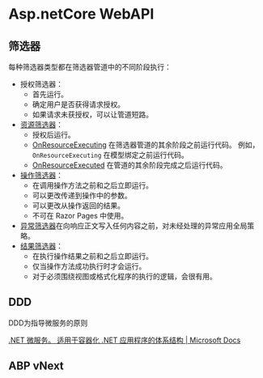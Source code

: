 # Asp.netCore WebAPI

## 筛选器

每种筛选器类型都在筛选器管道中的不同阶段执行：

- 授权筛选器：
  - 首先运行。
  - 确定用户是否获得请求授权。
  - 如果请求未获授权，可以让管道短路。
- [资源筛选器](https://docs.microsoft.com/zh-cn/aspnet/core/mvc/controllers/filters?view=aspnetcore-6.0#resource-filters)：
  - 授权后运行。
  - [OnResourceExecuting](https://docs.microsoft.com/zh-cn/dotnet/api/microsoft.aspnetcore.mvc.filters.iresourcefilter.onresourceexecuting) 在筛选器管道的其余阶段之前运行代码。 例如，`OnResourceExecuting` 在模型绑定之前运行代码。
  - [OnResourceExecuted](https://docs.microsoft.com/zh-cn/dotnet/api/microsoft.aspnetcore.mvc.filters.iresourcefilter.onresourceexecuted) 在管道的其余阶段完成之后运行代码。
- [操作筛选器](https://docs.microsoft.com/zh-cn/aspnet/core/mvc/controllers/filters?view=aspnetcore-6.0#action-filters)：
  - 在调用操作方法之前和之后立即运行。
  - 可以更改传递到操作中的参数。
  - 可以更改从操作返回的结果。
  - 不可在 Razor Pages 中使用。
- [异常筛选器](https://docs.microsoft.com/zh-cn/aspnet/core/mvc/controllers/filters?view=aspnetcore-6.0#exception-filters)在向响应正文写入任何内容之前，对未经处理的异常应用全局策略。
- [结果筛选器](https://docs.microsoft.com/zh-cn/aspnet/core/mvc/controllers/filters?view=aspnetcore-6.0#result-filters)：
  - 在执行操作结果之前和之后立即运行。
  - 仅当操作方法成功执行时才会运行。
  - 对于必须围绕视图或格式化程序的执行的逻辑，会很有用。

## DDD

DDD为指导微服务的原则

[.NET 微服务。 适用于容器化 .NET 应用程序的体系结构 | Microsoft Docs](https://docs.microsoft.com/zh-cn/dotnet/architecture/microservices/)

## ABP vNext



